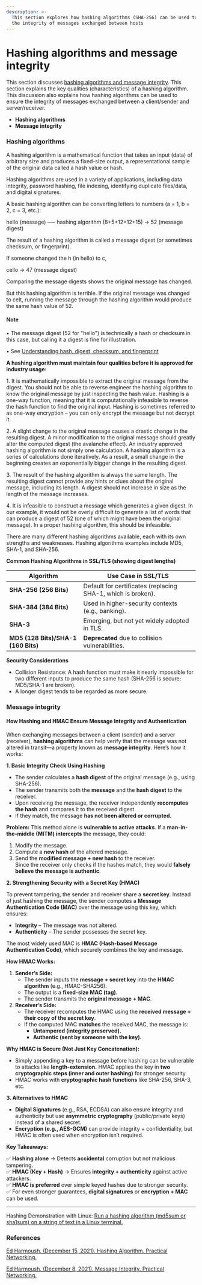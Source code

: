 ```yaml
---
description: >-
  This section explores how hashing algorithms (SHA-256) can be used to ensure
  the integrity of messages exchanged between hosts
---
```


# Hashing algorithms and message integrity

This section discusses [hashing algorithms and message integrity](https://builtin.com/cybersecurity/what-is-hashing). This section explains the key qualities (characteristics) of a hashing algorithm. This discussion also explains how hashing algorithms can be used to ensure the integrity of messages exchanged between a client/sender and server/receiver.

* **Hashing algorithms**
* **Message integrity**

### Hashing algorithms

A hashing algorithm is a mathematical function that takes an input (data) of arbitrary size and produces a fixed-size output, a representational sample of the original data called a hash value or hash.

Hashing algorithms are used in a variety of applications, including data integrity, password hashing, file indexing, identifying duplicate files/data, and digital signatures.

A basic hashing algorithm can be converting letters to numbers (a = 1, b = 2, c = 3, etc.):

hello (message) –— hashing algorithm (8+5+12+12+15) → 52 (message digest)

The result of a hashing algorithm is called a message digest (or sometimes checksum, or fingerprint).

If someone changed the h (in hello) to c,

cello → 47 (message digest)

Comparing the message digests shows the original message has changed.

But this hashing algorithm is terrible. If the original message was changed to celt, running the message through the hashing algorithm would produce the same hash value of 52.

#### Note

• The message digest (52 for "hello") is technically a hash or checksum in this case, but calling it a digest is fine for illustration.

• See [Understanding hash, digest, checksum, and fingerprint](understanding-hash-digest-checksum-and-fingerprint.md)

**A hashing algorithm must maintain four qualities before it is approved for industry usage:**

1\. It is mathematically impossible to extract the original message from the digest. You should not be able to reverse engineer the hashing algorithm to know the original message by just inspecting the hash value. Hashing is a one-way function, meaning that it is computationally infeasible to reverse the hash function to find the original input. Hashing is sometimes referred to as one-way encryption – you can only encrypt the message but not decrypt it.

2\. A slight change to the original message causes a drastic change in the resulting digest. A minor modification to the original message should greatly alter the computed digest (the avalanche effect). An industry approved hashing algorithm is not simply one calculation. A hashing algorithm is a series of calculations done iteratively. As a result, a small change in the beginning creates an exponentially bigger change in the resulting digest.

3\. The result of the hashing algorithm is always the same length. The resulting digest cannot provide any hints or clues about the original message, including its length. A digest should not increase in size as the length of the message increases.

4\. It is infeasible to construct a message which generates a given digest. In our example, it would not be overly difficult to generate a list of words that can produce a digest of 52 (one of which might have been the original message). In a proper hashing algorithm, this should be infeasible.

There are many different hashing algorithms available, each with its own strengths and weaknesses. Hashing algorithms examples include MD5, SHA-1, and SHA-256.

**Common Hashing Algorithms in SSL/TLS (showing digest lengths)**

| Algorithm                           | Use Case in SSL/TLS                                          |
| ----------------------------------- | ------------------------------------------------------------ |
| **SHA-256 (256 Bits)**              | Default for certificates (replacing SHA-1, which is broken). |
| **SHA-384 (384 Bits)**              | Used in higher-security contexts (e.g., banking).            |
| **SHA-3**                           | Emerging, but not yet widely adopted in TLS.                 |
| **MD5 (128 Bits)/SHA-1 (160 Bits)** | **Deprecated** due to collision vulnerabilities.             |

**Security Considerations**

* Collision Resistance: A hash function must make it nearly impossible for two different inputs to produce the same hash (SHA-256 is secure; MD5/SHA-1 are broken).
* A longer digest tends to be regarded as more secure.

### Message integrity

#### **How Hashing and HMAC Ensure Message Integrity and Authentication**

When exchanging messages between a client (sender) and a server (receiver), **hashing algorithms** can help verify that the message was not altered in transit—a property known as **message integrity**. Here’s how it works:

**1. Basic Integrity Check Using Hashing**

* The sender calculates a **hash digest** of the original message (e.g., using SHA-256).
* The sender transmits both the **message** and the **hash digest** to the receiver.
* Upon receiving the message, the receiver independently **recomputes the hash** and compares it to the received digest.
* If they match, the message **has not been altered or corrupted.**

**Problem:** This method alone is **vulnerable to active attacks**. If a **man-in-the-middle (MITM) intercepts** the message, they could:

1. Modify the message.
2. Compute a **new hash** of the altered message.
3. Send the **modified message + new hash** to the receiver.\
   Since the receiver only checks if the hashes match, they would **falsely believe the message is authentic**.

**2. Strengthening Security with a Secret Key (HMAC)**

To prevent tampering, the sender and receiver share a **secret key**. Instead of just hashing the message, the sender computes a **Message Authentication Code (MAC)** over the message using this key, which ensures:

* **Integrity** – The message was not altered.
* **Authenticity** – The sender possesses the secret key.

The most widely used MAC is **HMAC (Hash-based Message Authentication Code)**, which securely combines the key and message.

**How HMAC Works:**

1. **Sender’s Side:**
   * The sender inputs the **message + secret key** into the **HMAC algorithm** (e.g., HMAC-SHA256).
   * The output is a **fixed-size MAC (tag)**.
   * The sender transmits the **original message + MAC**.
2. **Receiver’s Side:**
   * The receiver recomputes the HMAC using the **received message + their copy of the secret key**.
   * If the computed MAC **matches** the received MAC, the message is:
     * **Untampered (integrity preserved).**
     * **Authentic (sent by someone with the key).**

**Why HMAC is Secure (Not Just Key Concatenation):**

* Simply appending a key to a message before hashing can be vulnerable to attacks like **length-extension.** HMAC applies the key in **two cryptographic steps (inner and outer hashing)** for stronger security.
* HMAC works with **cryptographic hash functions** like SHA-256, SHA-3, etc.

**3. Alternatives to HMAC**

* **Digital Signatures** (e.g., RSA, ECDSA) can also ensure integrity and authenticity but use **asymmetric cryptography** (public/private keys) instead of a shared secret.
* **Encryption (e.g., AES-GCM)** can provide integrity + confidentiality, but HMAC is often used when encryption isn’t required.

**Key Takeaways:**

✅ **Hashing alone** → Detects **accidental** corruption but not malicious tampering.\
✅ **HMAC (Key + Hash)** → Ensures **integrity + authenticity** against active attackers.\
✅ **HMAC is preferred** over simple keyed hashes due to stronger security.\
✅ For even stronger guarantees, **digital signatures** or **encryption + MAC** can be used.

***

Hashing Demonstration with Linux: [Run a hashing algorithm (md5sum or sha1sum) on a string of text in a Linux terminal.](https://www.practicalnetworking.net/series/cryptography/hashing-algorithm/)

### References

[Ed Harmoush. (December 15, 2021). Hashing Algorithm. Practical Networking.](https://www.practicalnetworking.net/series/cryptography/hashing-algorithm/)

[Ed Harmoush. (December 8, 2021). Message Integrity. Practical Networking.](https://www.practicalnetworking.net/series/cryptography/message-integrity/)
